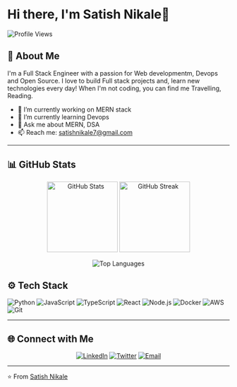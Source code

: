# Hi there, I'm Satish Nikale👋

![Profile Views](https://komarev.com/ghpvc/?username=satishnikale&label=Profile%20views&color=0e75b6&style=flat)

## 🚀 About Me

I'm a Full Stack Engineer with a passion for Web developmentm, Devops and Open Source. I love to build Full stack projects and, learn new technologies every day! When I'm not coding, you can find me Travelling, Reading.

- 🔭 I’m currently working on MERN stack
- 🌱 I’m currently learning Devops
- 💬 Ask me about MERN, DSA
- 📫 Reach me: [satishnikale7@gmail.com](mailto:your.email@example.com)

---

## 📊 GitHub Stats

<p align="center">
  <img src="https://github-readme-stats.vercel.app/api?username=satishnikale&show_icons=true&theme=radical" alt="GitHub Stats" height="160px"/>
  <img src="https://github-readme-streak-stats.herokuapp.com?user=satishnikale&theme=radical&hide_border=true" alt="GitHub Streak" height="160px"/>
</p>

<p align="center">
  <img src="https://github-readme-stats.vercel.app/api/top-langs/?username=satishnikale&layout=compact&theme=radical" alt="Top Languages"/>
</p>

## ⚙️ Tech Stack

![Python](https://img.shields.io/badge/Python-3776AB?style=for-the-badge&logo=python&logoColor=white)
![JavaScript](https://img.shields.io/badge/JavaScript-F7DF1E?style=for-the-badge&logo=javascript&logoColor=black)
![TypeScript](https://img.shields.io/badge/TypeScript-3178C6?style=for-the-badge&logo=typescript&logoColor=white)
![React](https://img.shields.io/badge/React-61DAFB?style=for-the-badge&logo=react&logoColor=black)
![Node.js](https://img.shields.io/badge/Node.js-339933?style=for-the-badge&logo=node-dot-js&logoColor=white)
![Docker](https://img.shields.io/badge/Docker-2496ED?style=for-the-badge&logo=docker&logoColor=white)
![AWS](https://img.shields.io/badge/AWS-232F3E?style=for-the-badge&logo=amazon-aws&logoColor=white)
![Git](https://img.shields.io/badge/Git-F05032?style=for-the-badge&logo=git&logoColor=white)

---

## 🌐 Connect with Me

<p align="center">
  <a href="https://linkedin.com/in/satishnikale"><img src="https://img.shields.io/badge/LinkedIn-0077B5?style=for-the-badge&logo=linkedin&logoColor=white" alt="LinkedIn"/></a>
  <a href="https://twitter.com/satish_nikale"><img src="https://img.shields.io/badge/Twitter-1DA1F2?style=for-the-badge&logo=twitter&logoColor=white" alt="Twitter"/></a>
  <a href="mailto:satishnikale7@gmail.com"><img src="https://img.shields.io/badge/Email-D14836?style=for-the-badge&logo=gmail&logoColor=white" alt="Email"/></a>
</p>

---

⭐️ From [Satish Nikale](https://github.com/satishnikale)
